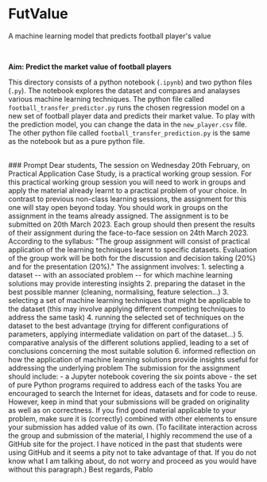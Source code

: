 # FutValue
A machine learning model that predicts football player's value

<br>

**Aim: Predict the market value of football players**

This directory consists of a python notebook (`.ipynb`) and two python files (`.py`). The notebook explores the dataset and compares and analayses various machine learning techniques. The python file called `football_transfer_predictor.py` runs the chosen regression model on a new set of football player data and predicts their market value. To play with the prediction model, you can change the data in the `new_player.csv` file. The other python file called `football_transfer_prediction.py` is the same as the notebook but as a pure python file.


<br>
### Prompt
Dear students,
The session on Wednesday 20th February, on Practical Application Case Study, is a practical
working group session.
For this practical working group session you will need to work in groups and apply the material
already learnt to a practical problem of your choice. In contrast to previous non-class learning
sessions, the assignment for this one will stay open beyond today. You should work in groups on
the assignment in the teams already assigned.
The assignment is to be submitted on 20th March 2023. Each group should then present the
results of their assignment during the face-to-face session on 24th March 2023.
According to the syllabus: "The group assignment will consist of practical application of the
learning techniques learnt to specific datasets. Evaluation of the group work will be both for the
discussion and decision taking (20%) and for the presentation (20%)."
The assignment involves:
1. selecting a dataset -- with an associated problem -- for which machine learning solutions
may provide interesting insights
2. preparing the dataset in the best possible manner (cleaning, normalising, feature
selection...)
3. selecting a set of machine learning techniques that might be applicable to the dataset
(this may involve applying different competing techniques to address the same task)
4. running the selected set of techniques on the dataset to the best advantage (trying for
different configurations of parameters, applying intermediate validation on part of the
dataset...)
5. comparative analysis of the different solutions applied, leading to a set of conclusions
concerning the most suitable solution
6. informed reflection on how the application of machine learning solutions provide
insights useful for addressing the underlying problem
The submission for the assignment should include:
- a Jupyter notebook covering the six points above
- the set of pure Python programs required to address each of the tasks
You are encouraged to search the Internet for ideas, datasets and for code to reuse. However,
keep in mind that your submissions will be graded on originality as well as on correctness. If you
find good material applicable to your problem, make sure it is (correctly) combined with other
elements to ensure your submission has added value of its own.
(To facilitate interaction across the group and submission of the material, I highly recommend
the use of a GitHub site for the project. I have noticed in the past that students were using
GitHub and it seems a pity not to take advantage of that. If you do not know what I am talking
about, do not worry and proceed as you would have without this paragraph.)
Best regards,
Pablo
